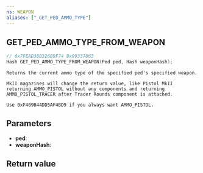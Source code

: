 ```yaml
---
ns: WEAPON
aliases: ["_GET_PED_AMMO_TYPE"]
---
```

## GET_PED_AMMO_TYPE_FROM_WEAPON

```c
// 0x7FEAD38B326B9F74 0x09337863
Hash GET_PED_AMMO_TYPE_FROM_WEAPON(Ped ped, Hash weaponHash);
```

```
Returns the current ammo type of the specified ped's specified weapon.

MkII magazines will change the return value, like Pistol MkII returning AMMO_PISTOL without any components and returning AMMO_PISTOL_TRACER after Tracer Rounds component is attached.

Use 0xF489B44DD5AF4BD9 if you always want AMMO_PISTOL.
```

## Parameters
* **ped**: 
* **weaponHash**: 

## Return value
